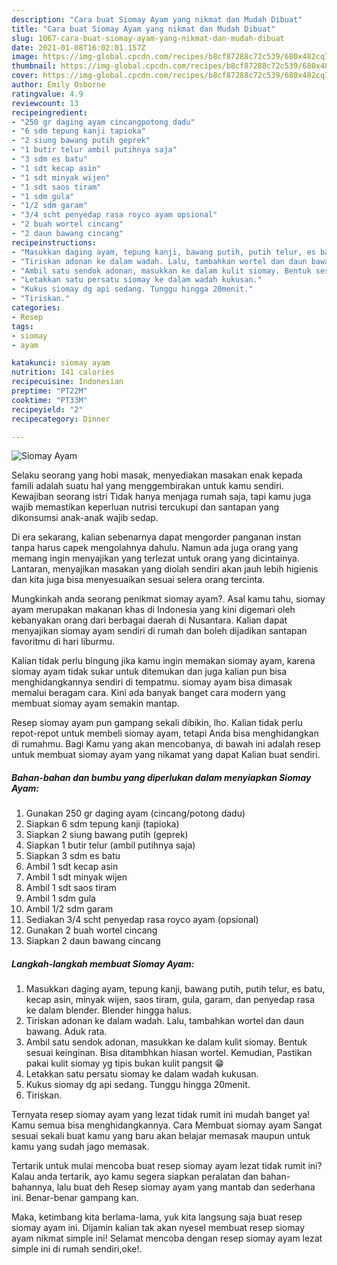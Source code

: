 ```yaml
---
description: "Cara buat Siomay Ayam yang nikmat dan Mudah Dibuat"
title: "Cara buat Siomay Ayam yang nikmat dan Mudah Dibuat"
slug: 1067-cara-buat-siomay-ayam-yang-nikmat-dan-mudah-dibuat
date: 2021-01-08T16:02:01.157Z
image: https://img-global.cpcdn.com/recipes/b8cf87288c72c539/680x482cq70/siomay-ayam-foto-resep-utama.jpg
thumbnail: https://img-global.cpcdn.com/recipes/b8cf87288c72c539/680x482cq70/siomay-ayam-foto-resep-utama.jpg
cover: https://img-global.cpcdn.com/recipes/b8cf87288c72c539/680x482cq70/siomay-ayam-foto-resep-utama.jpg
author: Emily Osborne
ratingvalue: 4.9
reviewcount: 13
recipeingredient:
- "250 gr daging ayam cincangpotong dadu"
- "6 sdm tepung kanji tapioka"
- "2 siung bawang putih geprek"
- "1 butir telur ambil putihnya saja"
- "3 sdm es batu"
- "1 sdt kecap asin"
- "1 sdt minyak wijen"
- "1 sdt saos tiram"
- "1 sdm gula"
- "1/2 sdm garam"
- "3/4 scht penyedap rasa royco ayam opsional"
- "2 buah wortel cincang"
- "2 daun bawang cincang"
recipeinstructions:
- "Masukkan daging ayam, tepung kanji, bawang putih, putih telur, es batu, kecap asin, minyak wijen, saos tiram, gula, garam, dan penyedap rasa ke dalam blender. Blender hingga halus."
- "Tiriskan adonan ke dalam wadah. Lalu, tambahkan wortel dan daun bawang. Aduk rata."
- "Ambil satu sendok adonan, masukkan ke dalam kulit siomay. Bentuk sesuai keinginan. Bisa ditambhkan hiasan wortel. Kemudian, Pastikan pakai kulit siomay yg tipis bukan kulit pangsit 😁"
- "Letakkan satu persatu siomay ke dalam wadah kukusan."
- "Kukus siomay dg api sedang. Tunggu hingga 20menit."
- "Tiriskan."
categories:
- Resep
tags:
- siomay
- ayam

katakunci: siomay ayam 
nutrition: 141 calories
recipecuisine: Indonesian
preptime: "PT22M"
cooktime: "PT33M"
recipeyield: "2"
recipecategory: Dinner

---
```



![Siomay Ayam](https://img-global.cpcdn.com/recipes/b8cf87288c72c539/680x482cq70/siomay-ayam-foto-resep-utama.jpg)

Selaku seorang yang hobi masak, menyediakan masakan enak kepada famili adalah suatu hal yang menggembirakan untuk kamu sendiri. Kewajiban seorang istri Tidak hanya menjaga rumah saja, tapi kamu juga wajib memastikan keperluan nutrisi tercukupi dan santapan yang dikonsumsi anak-anak wajib sedap.

Di era  sekarang, kalian sebenarnya dapat mengorder panganan instan tanpa harus capek mengolahnya dahulu. Namun ada juga orang yang memang ingin menyajikan yang terlezat untuk orang yang dicintainya. Lantaran, menyajikan masakan yang diolah sendiri akan jauh lebih higienis dan kita juga bisa menyesuaikan sesuai selera orang tercinta. 



Mungkinkah anda seorang penikmat siomay ayam?. Asal kamu tahu, siomay ayam merupakan makanan khas di Indonesia yang kini digemari oleh kebanyakan orang dari berbagai daerah di Nusantara. Kalian dapat menyajikan siomay ayam sendiri di rumah dan boleh dijadikan santapan favoritmu di hari liburmu.

Kalian tidak perlu bingung jika kamu ingin memakan siomay ayam, karena siomay ayam tidak sukar untuk ditemukan dan juga kalian pun bisa menghidangkannya sendiri di tempatmu. siomay ayam bisa dimasak memalui beragam cara. Kini ada banyak banget cara modern yang membuat siomay ayam semakin mantap.

Resep siomay ayam pun gampang sekali dibikin, lho. Kalian tidak perlu repot-repot untuk membeli siomay ayam, tetapi Anda bisa menghidangkan di rumahmu. Bagi Kamu yang akan mencobanya, di bawah ini adalah resep untuk membuat siomay ayam yang nikamat yang dapat Kalian buat sendiri.

<!--inarticleads1-->

##### Bahan-bahan dan bumbu yang diperlukan dalam menyiapkan Siomay Ayam:

1. Gunakan 250 gr daging ayam (cincang/potong dadu)
1. Siapkan 6 sdm tepung kanji (tapioka)
1. Siapkan 2 siung bawang putih (geprek)
1. Siapkan 1 butir telur (ambil putihnya saja)
1. Siapkan 3 sdm es batu
1. Ambil 1 sdt kecap asin
1. Ambil 1 sdt minyak wijen
1. Ambil 1 sdt saos tiram
1. Ambil 1 sdm gula
1. Ambil 1/2 sdm garam
1. Sediakan 3/4 scht penyedap rasa royco ayam (opsional)
1. Gunakan 2 buah wortel cincang
1. Siapkan 2 daun bawang cincang




<!--inarticleads2-->

##### Langkah-langkah membuat Siomay Ayam:

1. Masukkan daging ayam, tepung kanji, bawang putih, putih telur, es batu, kecap asin, minyak wijen, saos tiram, gula, garam, dan penyedap rasa ke dalam blender. Blender hingga halus.
1. Tiriskan adonan ke dalam wadah. Lalu, tambahkan wortel dan daun bawang. Aduk rata.
1. Ambil satu sendok adonan, masukkan ke dalam kulit siomay. Bentuk sesuai keinginan. Bisa ditambhkan hiasan wortel. Kemudian, Pastikan pakai kulit siomay yg tipis bukan kulit pangsit 😁
1. Letakkan satu persatu siomay ke dalam wadah kukusan.
1. Kukus siomay dg api sedang. Tunggu hingga 20menit.
1. Tiriskan.




Ternyata resep siomay ayam yang lezat tidak rumit ini mudah banget ya! Kamu semua bisa menghidangkannya. Cara Membuat siomay ayam Sangat sesuai sekali buat kamu yang baru akan belajar memasak maupun untuk kamu yang sudah jago memasak.

Tertarik untuk mulai mencoba buat resep siomay ayam lezat tidak rumit ini? Kalau anda tertarik, ayo kamu segera siapkan peralatan dan bahan-bahannya, lalu buat deh Resep siomay ayam yang mantab dan sederhana ini. Benar-benar gampang kan. 

Maka, ketimbang kita berlama-lama, yuk kita langsung saja buat resep siomay ayam ini. Dijamin kalian tak akan nyesel membuat resep siomay ayam nikmat simple ini! Selamat mencoba dengan resep siomay ayam lezat simple ini di rumah sendiri,oke!.

